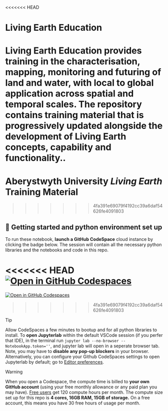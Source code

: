 <<<<<<< HEAD
# Living Earth Education
Living Earth Education provides training in the characterisation, mapping, monitoring and futuring of land and water, with local to global application across spatial and temporal scales.  The repository contains training material that is progressively updated alongside the development of Living Earth concepts, capability and functionality..
=======
# Aberystwyth University _Living Earth_ Training Material
>>>>>>> 4fa391e69079f4192cc39a6daf54626fe4091803

## 🚀 Getting started and python environment set up

To run these notebook, **launch a GitHub CodeSpace** cloud instance by clicking the badge below. The session will contain all the necessary python libraries and the notebooks and code in this repo.

<<<<<<< HEAD
[![Open in GitHub Codespaces](https://github.com/codespaces/badge.svg)](https://codespaces.new/rmlucas/livingearth_education?quickstart=1)
=======
[![Open in GitHub Codespaces](https://github.com/codespaces/badge.svg)](https://codespaces.new/cbur24/aberystwyth_training_material?quickstart=1)

>>>>>>> 4fa391e69079f4192cc39a6daf54626fe4091803

> [!TIP]
> Allow CodeSpaces a few minutes to bootup and for all python libraries to install. 
> To **open Jupyterlab** within the default VSCode session (if you perfer that IDE), in the terminal run `jupyter lab --no-browser --NotebookApp.token=''`, and jupyter lab will open in a seperate browser tab. Note, you may have to **disable any pop-up blockers** in your browser. Alternatively, you can configure your Github CodeSpaces settings to open Jupyterlab by default; go to [Editor preferences](https://github.com/settings/codespaces).

> [!WARNING]  
> When you open a Codespace, the compute time is billed to **your own GitHub account** (using your free monthly allowance or any paid plan you may have).
> [Free users](https://docs.github.com/en/billing/concepts/product-billing/github-codespaces) get 120 compute hours per month. The compute size set up for this repo is **4 cores, 16GB RAM, 15GB of storage.** On a free account, this means you have 30 free hours of usage per month.
